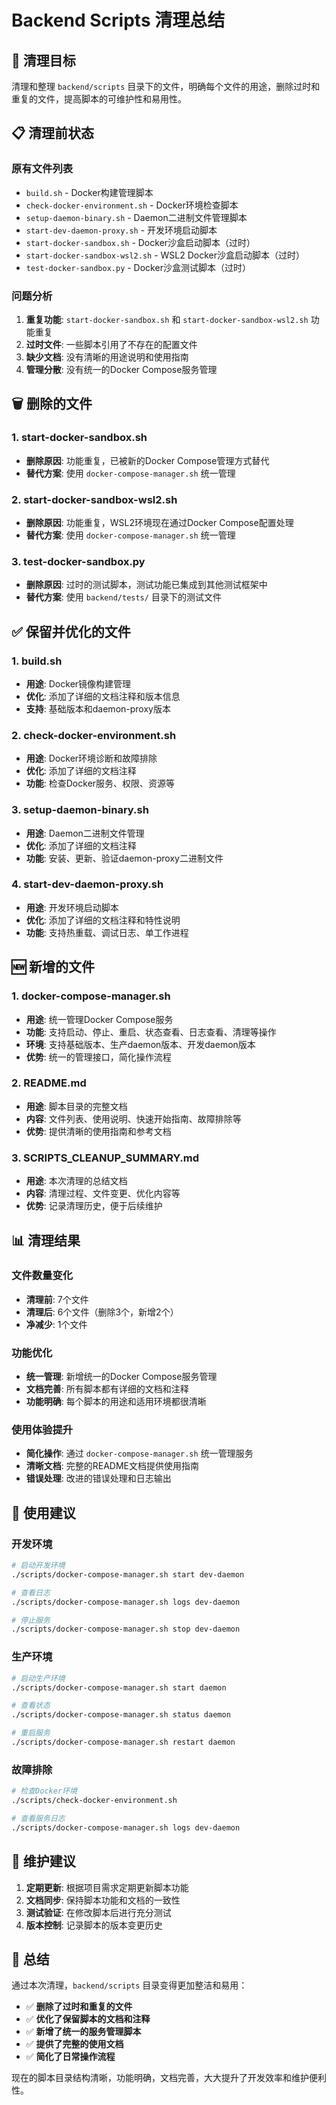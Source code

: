 # Backend Scripts 清理总结

## 🎯 清理目标

清理和整理 `backend/scripts` 目录下的文件，明确每个文件的用途，删除过时和重复的文件，提高脚本的可维护性和易用性。

## 📋 清理前状态

### 原有文件列表
- `build.sh` - Docker构建管理脚本
- `check-docker-environment.sh` - Docker环境检查脚本
- `setup-daemon-binary.sh` - Daemon二进制文件管理脚本
- `start-dev-daemon-proxy.sh` - 开发环境启动脚本
- `start-docker-sandbox.sh` - Docker沙盒启动脚本（过时）
- `start-docker-sandbox-wsl2.sh` - WSL2 Docker沙盒启动脚本（过时）
- `test-docker-sandbox.py` - Docker沙盒测试脚本（过时）

### 问题分析
1. **重复功能**: `start-docker-sandbox.sh` 和 `start-docker-sandbox-wsl2.sh` 功能重复
2. **过时文件**: 一些脚本引用了不存在的配置文件
3. **缺少文档**: 没有清晰的用途说明和使用指南
4. **管理分散**: 没有统一的Docker Compose服务管理

## 🗑️ 删除的文件

### 1. start-docker-sandbox.sh
- **删除原因**: 功能重复，已被新的Docker Compose管理方式替代
- **替代方案**: 使用 `docker-compose-manager.sh` 统一管理

### 2. start-docker-sandbox-wsl2.sh
- **删除原因**: 功能重复，WSL2环境现在通过Docker Compose配置处理
- **替代方案**: 使用 `docker-compose-manager.sh` 统一管理

### 3. test-docker-sandbox.py
- **删除原因**: 过时的测试脚本，测试功能已集成到其他测试框架中
- **替代方案**: 使用 `backend/tests/` 目录下的测试文件

## ✅ 保留并优化的文件

### 1. build.sh
- **用途**: Docker镜像构建管理
- **优化**: 添加了详细的文档注释和版本信息
- **支持**: 基础版本和daemon-proxy版本

### 2. check-docker-environment.sh
- **用途**: Docker环境诊断和故障排除
- **优化**: 添加了详细的文档注释
- **功能**: 检查Docker服务、权限、资源等

### 3. setup-daemon-binary.sh
- **用途**: Daemon二进制文件管理
- **优化**: 添加了详细的文档注释
- **功能**: 安装、更新、验证daemon-proxy二进制文件

### 4. start-dev-daemon-proxy.sh
- **用途**: 开发环境启动脚本
- **优化**: 添加了详细的文档注释和特性说明
- **功能**: 支持热重载、调试日志、单工作进程

## 🆕 新增的文件

### 1. docker-compose-manager.sh
- **用途**: 统一管理Docker Compose服务
- **功能**: 支持启动、停止、重启、状态查看、日志查看、清理等操作
- **环境**: 支持基础版本、生产daemon版本、开发daemon版本
- **优势**: 统一的管理接口，简化操作流程

### 2. README.md
- **用途**: 脚本目录的完整文档
- **内容**: 文件列表、使用说明、快速开始指南、故障排除等
- **优势**: 提供清晰的使用指南和参考文档

### 3. SCRIPTS_CLEANUP_SUMMARY.md
- **用途**: 本次清理的总结文档
- **内容**: 清理过程、文件变更、优化内容等
- **优势**: 记录清理历史，便于后续维护

## 📊 清理结果

### 文件数量变化
- **清理前**: 7个文件
- **清理后**: 6个文件（删除3个，新增2个）
- **净减少**: 1个文件

### 功能优化
- **统一管理**: 新增统一的Docker Compose服务管理
- **文档完善**: 所有脚本都有详细的文档和注释
- **功能明确**: 每个脚本的用途和适用环境都很清晰

### 使用体验提升
- **简化操作**: 通过 `docker-compose-manager.sh` 统一管理服务
- **清晰文档**: 完整的README文档提供使用指南
- **错误处理**: 改进的错误处理和日志输出

## 🚀 使用建议

### 开发环境
```bash
# 启动开发环境
./scripts/docker-compose-manager.sh start dev-daemon

# 查看日志
./scripts/docker-compose-manager.sh logs dev-daemon

# 停止服务
./scripts/docker-compose-manager.sh stop dev-daemon
```

### 生产环境
```bash
# 启动生产环境
./scripts/docker-compose-manager.sh start daemon

# 查看状态
./scripts/docker-compose-manager.sh status daemon

# 重启服务
./scripts/docker-compose-manager.sh restart daemon
```

### 故障排除
```bash
# 检查Docker环境
./scripts/check-docker-environment.sh

# 查看服务日志
./scripts/docker-compose-manager.sh logs dev-daemon
```

## 📝 维护建议

1. **定期更新**: 根据项目需求定期更新脚本功能
2. **文档同步**: 保持脚本功能和文档的一致性
3. **测试验证**: 在修改脚本后进行充分测试
4. **版本控制**: 记录脚本的版本变更历史

## 🎉 总结

通过本次清理，`backend/scripts` 目录变得更加整洁和易用：

- ✅ **删除了过时和重复的文件**
- ✅ **优化了保留脚本的文档和注释**
- ✅ **新增了统一的服务管理脚本**
- ✅ **提供了完整的使用文档**
- ✅ **简化了日常操作流程**

现在的脚本目录结构清晰，功能明确，文档完善，大大提升了开发效率和维护便利性。
